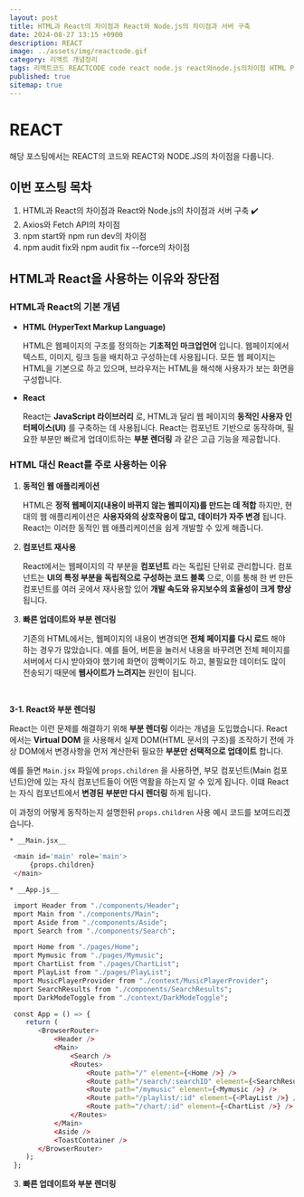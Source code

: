 ```yaml
---
layout: post
title: HTML과 React의 차이점과 React와 Node.js의 차이점과 서버 구축 
date: 2024-08-27 13:15 +0900
description: REACT
image: ../assets/img/reactcode.gif
category: 리액트 개념정리
tags: 리액트코드 REACTCODE code react node.js react와node.js의차이점 HTML PHP
published: true
sitemap: true
---
```


# REACT
해당 포스팅에서는 REACT의 코드와 REACT와 NODE.JS의 차이점을 다룹니다. <br />


## __이번 포스팅 목차__
1. HTML과 React의 차이점과 React와 Node.js의 차이점과 서버 구축 ✔️<br/>
2. Axios와 Fetch API의 차이점 <br/>
3. npm start와 npm run dev의 차이점 <br/>
4. npm audit fix와 npm audit fix --force의 차이점 <br/>

## __HTML과 React을 사용하는 이유와 장단점__<br/>

### __HTML과 React의 기본 개념__

* __HTML (HyperText Markup Language)__

   HTML은 웹페이지의 구조를 정의하는 __기초적인 마크업언어__ 입니다. 웹페이지에서 텍스트, 이미지, 링크 등을 배치하고 구성하는데 사용됩니다. 모든 웹 페이지는 HTML을 기본으로 하고 있으며, 브라우저는 HTML을 해석해 사용자가 보는 화면을 구성합니다.

* __React__

   React는 __JavaScript 라이브러리__ 로, HTML과 달리 웹 페이지의 __동적인 사용자 인터페이스(UI)__ 를 구축하는 데 사용됩니다. React는 컴포넌트 기반으로 동작하며, 필요한 부분만 빠르게 업데이트하는 __부분 렌더링__ 과 같은 고급 기능을 제공합니다.

### __HTML 대신 React를 주로 사용하는 이유__

1. __동적인 웹 애플리케이션__
 
   HTML은 __정적 웹페이지(내용이 바뀌지 않는 웹피이지)를 만드는 데 적합__ 하지만, 현대의 웹 애플리케이션은 __사용자와의 상호작용이 많고, 데이터가 자주 변경__ 됩니다. React는 이러한 동적인 웹 애플리케이션을 쉽게 개발할 수 있게 해줍니다.

2. __컴포넌트 재사용__
 
   React에서는 웹페이지의 각 부분을 __컴포넌트__ 라는 독립된 단위로 관리합니다. 컴포넌트는 __UI의 특정 부분을 독립적으로 구성하는 코드 블록__ 으로, 이를 통해 한 번 만든 컴포넌트를 여러 곳에서 재사용할 있어 __개발 속도와 유지보수의 효율성이 크게 향상__ 됩니다.

3. __빠른 업데이트와 부분 렌더링__
 
   기존의 HTML에서는, 웹페이지의 내용이 변경되면 __전체 페이지를 다시 로드__ 해야 하는 경우가 많았습니다. 예를 들어, 버튼을 눌러서 내용을 바꾸려면 전체 페이지를 서버에서 다시 받아와야 했기에 화면이 깜빡이기도 하고, 불필요한 데이터도 많이 전송되기 때문에 __웹사이트가 느려지는__ 원인이 됩니다. <br />
  <br />

   __3-1. React와 부분 렌더링__ <br/>
   
   React는 이런 문제를 해결하기 위해 __부분 렌더링__ 이라는 개념을 도입했습니다. React에서는 __Virtual DOM__ 을 사용해서 실제 DOM(HTML 문서의 구조)를 조작하기 전에 가상 DOM에서 변경사항을 먼저 계산한뒤 필요한 __부분만 선택적으로 업데이트__ 합니다. <br />

   예를 들면 `Main.jsx` 파일에 `props.children` 을 사용하면, 부모 컴포넌트(Main 컴포넌트)안에 있는 자식 컴포넌트들이 어떤 역활을 하는지 알 수 있게 됩니다. 이떄 React는 자식 컴포넌트에서 __변경된 부분만 다시 렌더링__ 하게 됩니다. <br />
   
   이 과정의 어떻게 동작하는지 설명한뒤 `props.children` 사용 예시 코드를 보여드리겠습니다.


    * __Main.jsx__

   ```r
    <main id='main' role='main'>
        {props.children}
    </main>
   ```

    * __App.js__
    
   ```r
    import Header from "./components/Header";
    mport Main from "./components/Main";
    mport Aside from "./components/Aside";
    mport Search from "./components/Search";

    mport Home from "./pages/Home";
    mport Mymusic from "./pages/Mymusic";
    mport ChartList from "./pages/ChartList";
    mport PlayList from "./pages/PlayList";
    mport MusicPlayerProvider from "./context/MusicPlayerProvider";
    mport SearchResults from "./components/SearchResults";
    mport DarkModeToggle from "./context/DarkModeToggle";

    const App = () => {
       return (
          <BrowserRouter>
              <Header />
              <Main>
                  <Search />
                  <Routes>
                      <Route path="/" element={<Home />} />
                      <Route path="/search/:searchID" element={<SearchResults />} />
                      <Route path="/mymusic" element={<Mymusic />} />
                      <Route path="/playlist/:id" element={<PlayList />} />
                      <Route path="/chart/:id" element={<ChartList />} />
                  </Routes>
              </Main>
              <Aside />
              <ToastContainer />
          </BrowserRouter>
       );
    };
   ```
3. __빠른 업데이트와 부분 렌더링__
